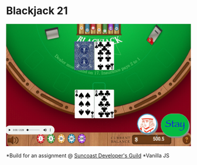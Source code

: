 # Blackjack 21

![](Blackjack.gif)

*Build for an assignment @ [Suncoast Developer's Guild](https://suncoast.io/)
*Vanilla JS
